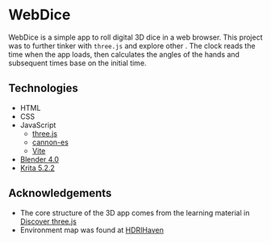 # WebDice
WebDice is a simple app to roll digital 3D dice in a web browser. This project was to further tinker with `three.js` and explore other . The clock reads the time when the app loads, then calculates the angles of the hands and subsequent times base on the initial time.

## Technologies
- HTML
- CSS
- JavaScript
    - [three.js](https://threejs.org/)
    - [cannon-es](https://pmndrs.github.io/cannon-es/)
    - [Vite](https://vitejs.dev/)
- [Blender 4.0](https://www.blender.org/)
- [Krita 5.2.2](https://krita.org/en/)

## Acknowledgements
- The core structure of the 3D app comes from the learning material in [Discover three.js](https://discoverthreejs.com/)
- Environment map was found at [HDRIHaven](https://hdri-haven.com/)